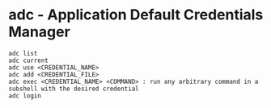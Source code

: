 adc - Application Default Credentials Manager
===

```
adc list
adc current
adc use <CREDENTIAL_NAME>
adc add <CREDENTIAL_FILE>
adc exec <CREDENTIAL_NAME> <COMMAND> : run any arbitrary command in a subshell with the desired credential
adc login
```
